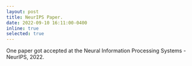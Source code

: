 ```yaml
---
layout: post
title: NeurIPS Paper.
date: 2022-09-10 16:11:00-0400
inline: true
selected: true
---
```


One paper got accepted at the Neural Information Processing Systems - NeurIPS, 2022.

